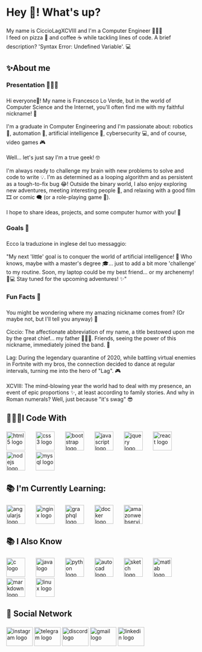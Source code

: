 <h1 align="left">Hey 👋! What's up?</h1>

###

<p align="left">My name is CiccioLagXCVIII and I'm a Computer Engineer 👨🏻‍🎓<br>I feed on pizza 🍕 and coffee ☕ while tackling lines of code. A brief description? 'Syntax Error: Undefined Variable'. 💻</p>

###

<h2 align="left">✨About me</h2>

###

<h3 align="left">Presentation 🙋🏻‍♂</h3>

###

<p align="left">Hi everyone👋! My name is Francesco Lo Verde, but in the world of Computer Science and the Internet, you'll often find me with my faithful nickname! 🚀<br><br>I'm a graduate in Computer Engineering and I'm passionate about: robotics 🤖, automation 🦾, artificial intelligence 🧠, cybersecurity 💻, and of course, video games 🎮<br><br>Well... let's just say I'm a true geek! 🤓<br><br>I'm always ready to challenge my brain with new problems to solve and code to write 💡. I'm as determined as a looping algorithm and as persistent as a tough-to-fix bug 😂! Outside the binary world, I also enjoy exploring new adventures, meeting interesting people 🥳, and relaxing with a good film 🎞 or comic 🗨 (or a role-playing game 🎲).<br><br>I hope to share ideas, projects, and some computer humor with you! 🤖</p>

###

<h3 align="left">Goals 🎯</h3>

###

<p align="left">Ecco la traduzione in inglese del tuo messaggio:<br><br>"My next 'little' goal is to conquer the world of artificial intelligence! 🫡 Who knows, maybe with a master's degree 🎓... just to add a bit more 'challenge' to my routine. Soon, my laptop could be my best friend... or my archenemy! 🤔💻 Stay tuned for the upcoming adventures! ✨"</p>

###

<h3 align="left">Fun Facts 🎊</h3>

###

<p align="left">You might be wondering where my amazing nickname comes from? (Or maybe not, but I'll tell you anyway) 🤔<br><br>Ciccio: The affectionate abbreviation of my name, a title bestowed upon me by the great chief... my father 👨🏼‍🦲. Friends, seeing the power of this nickname, immediately joined the band. 👑<br><br>Lag: During the legendary quarantine of 2020, while battling virtual enemies in Fortnite with my bros, the connection decided to dance at regular intervals, turning me into the hero of "Lag". 🎮<br><br>XCVIII: The mind-blowing year the world had to deal with my presence, an event of epic proportions ✨, at least according to family stories. And why in Roman numerals? Well, just because "it's swag" 😎</p>

###

<h2 align="left">👨🏻‍💻I Code With</h2>

###

<div align="left">
  <img src="https://cdn.jsdelivr.net/gh/devicons/devicon/icons/html5/html5-original.svg" height="50" alt="html5 logo"  />
  <img width="20" />
  <img src="https://cdn.jsdelivr.net/gh/devicons/devicon/icons/css3/css3-original.svg" height="50" alt="css3 logo"  />
  <img width="20" />
  <img src="https://skillicons.dev/icons?i=bootstrap" height="50" alt="bootstrap logo"  />
  <img width="20" />
  <img src="https://cdn.jsdelivr.net/gh/devicons/devicon/icons/javascript/javascript-original.svg" height="50" alt="javascript logo"  />
  <img width="20" />
  <img src="https://cdn.jsdelivr.net/gh/devicons/devicon/icons/jquery/jquery-original.svg" height="50" alt="jquery logo"  />
  <img width="20" />
  <img src="https://cdn.jsdelivr.net/gh/devicons/devicon/icons/react/react-original.svg" height="50" alt="react logo"  />
  <img width="20" />
  <img src="https://cdn.jsdelivr.net/gh/devicons/devicon/icons/nodejs/nodejs-original.svg" height="50" alt="nodejs logo"  />
  <img width="20" />
  <img src="https://cdn.jsdelivr.net/gh/devicons/devicon/icons/mysql/mysql-original.svg" height="50" alt="mysql logo"  />
</div>

###

<h2 align="left">📚 I'm Currently Learning:</h2>

###

<div align="left">
  <img src="https://cdn.jsdelivr.net/gh/devicons/devicon/icons/angularjs/angularjs-original.svg" height="50" alt="angularjs logo"  />
  <img width="20" />
  <img src="https://cdn.jsdelivr.net/gh/devicons/devicon/icons/nginx/nginx-original.svg" height="50" alt="nginx logo"  />
  <img width="20" />
  <img src="https://cdn.jsdelivr.net/gh/devicons/devicon/icons/graphql/graphql-plain.svg" height="50" alt="graphql logo"  />
  <img width="20" />
  <img src="https://cdn.jsdelivr.net/gh/devicons/devicon/icons/docker/docker-original.svg" height="50" alt="docker logo"  />
  <img width="20" />
  <img src="https://skillicons.dev/icons?i=aws" height="50" alt="amazonwebservices logo"  />
</div>

###

<h2 align="left">📚 I Also Know</h2>

###

<div align="left">
  <img src="https://cdn.jsdelivr.net/gh/devicons/devicon/icons/c/c-original.svg" height="50" alt="c logo"  />
  <img width="20" />
  <img src="https://cdn.jsdelivr.net/gh/devicons/devicon/icons/java/java-original.svg" height="50" alt="java logo"  />
  <img width="20" />
  <img src="https://cdn.jsdelivr.net/gh/devicons/devicon/icons/python/python-original.svg" height="50" alt="python logo"  />
  <img width="20" />
  <img src="https://skillicons.dev/icons?i=autocad" height="50" alt="autocad logo"  />
  <img width="20" />
  <img src="https://skillicons.dev/icons?i=sketchup" height="50" alt="sketch logo"  />
  <img width="20" />
  <img src="https://skillicons.dev/icons?i=matlab" height="50" alt="matlab logo"  />
  <img width="20" />
  <img src="https://skillicons.dev/icons?i=md" height="50" alt="markdown logo"  />
  <img width="20" />
  <img src="https://cdn.jsdelivr.net/gh/devicons/devicon/icons/linux/linux-original.svg" height="50" alt="linux logo"  />
</div>

###

<h2 align="left">📱 Social Network</h2>

###

<div align="left">
  <a href="https://www.instagram.com/_francesco.98_" style="text-decoration: none;">
    <img src="https://raw.githubusercontent.com/maurodesouza/profile-readme-generator/master/src/assets/icons/social/instagram/default.svg" width="70" height="50" alt="instagram logo" style="text-decoration: none;"/>
  </a>
  <a href="https://t.me/CiccioLagXCVIII" style="text-decoration: none;">
    <img src="https://raw.githubusercontent.com/maurodesouza/profile-readme-generator/master/src/assets/icons/social/telegram/default.svg" width="70" height="50" alt="telegram logo"  style="text-decoration: none;" />
  </a>
  <a href="https://discord.com/users/766028796204941342" style="text-decoration: none;">
    <img src="https://raw.githubusercontent.com/maurodesouza/profile-readme-generator/master/src/assets/icons/social/discord/default.svg" width="70" height="50" alt="discord logo" style="text-decoration: none;" />
  </a>
  <a href="mailto:francescoloverde05@gmail.com" style="text-decoration: none;">
    <img src="https://raw.githubusercontent.com/maurodesouza/profile-readme-generator/master/src/assets/icons/social/gmail/default.svg" width="70" height="50" alt="gmail logo"  style="text-decoration: none;" />
  </a>
  <a href="https://www.linkedin.com/in/francesco-lo-verde" style="text-decoration: none;">
    <img src="https://raw.githubusercontent.com/maurodesouza/profile-readme-generator/master/src/assets/icons/social/linkedin/default.svg" width="70" height="50" alt="linkedin logo"  style="text-decoration: none;" />
  </a>
</div>


###
